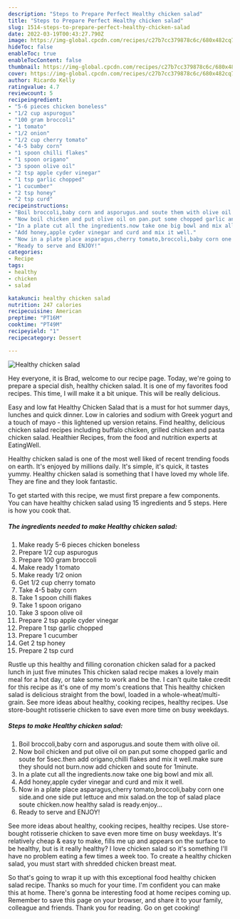 ```yaml
---
description: "Steps to Prepare Perfect Healthy chicken salad"
title: "Steps to Prepare Perfect Healthy chicken salad"
slug: 1514-steps-to-prepare-perfect-healthy-chicken-salad
date: 2022-03-19T00:43:27.790Z
image: https://img-global.cpcdn.com/recipes/c27b7cc379878c6c/680x482cq70/healthy-chicken-salad-recipe-main-photo.jpg
hideToc: false
enableToc: true
enableTocContent: false
thumbnail: https://img-global.cpcdn.com/recipes/c27b7cc379878c6c/680x482cq70/healthy-chicken-salad-recipe-main-photo.jpg
cover: https://img-global.cpcdn.com/recipes/c27b7cc379878c6c/680x482cq70/healthy-chicken-salad-recipe-main-photo.jpg
author: Ricardo Kelly
ratingvalue: 4.7
reviewcount: 5
recipeingredient:
- "5-6 pieces chicken boneless"
- "1/2 cup aspurogus"
- "100 gram broccoli"
- "1 tomato"
- "1/2 onion"
- "1/2 cup cherry tomato"
- "4-5 baby corn"
- "1 spoon chilli flakes"
- "1 spoon origano"
- "3 spoon olive oil"
- "2 tsp apple cyder vinegar"
- "1 tsp garlic chopped"
- "1 cucumber"
- "2 tsp honey"
- "2 tsp curd"
recipeinstructions:
- "Boil broccoli,baby corn and asporugus.and soute them with olive oil."
- "Now boil chicken and put olive oil on pan.put some chopped garlic and soute for 5sec.then add origano,chilli flakes and mix it well.make sure they should not burn.now add chicken and soute for 1minute."
- "In a plate cut all the ingredients.now take one big bowl and mix all."
- "Add honey,apple cyder vinegar and curd and mix it well."
- "Now in a plate place asparagus,cherry tomato,broccoli,baby corn one side.and one side put lettuce and mix salad.on the top of salad place soute chicken.now healthy salad is ready.enjoy..."
- "Ready to serve and ENJOY!"
categories:
- Recipe
tags:
- healthy
- chicken
- salad

katakunci: healthy chicken salad 
nutrition: 247 calories
recipecuisine: American
preptime: "PT16M"
cooktime: "PT49M"
recipeyield: "1"
recipecategory: Dessert

---
```



![Healthy chicken salad](https://img-global.cpcdn.com/recipes/c27b7cc379878c6c/680x482cq70/healthy-chicken-salad-recipe-main-photo.jpg)

Hey everyone, it is Brad, welcome to our recipe page. Today, we're going to prepare a special dish, healthy chicken salad. It is one of my favorites food recipes. This time, I will make it a bit unique. This will be really delicious.

Easy and low fat Healthy Chicken Salad that is a must for hot summer days, lunches and quick dinner. Low in calories and sodium with Greek yogurt and a touch of mayo - this lightened up version retains. Find healthy, delicious chicken salad recipes including buffalo chicken, grilled chicken and pasta chicken salad. Healthier Recipes, from the food and nutrition experts at EatingWell.

Healthy chicken salad is one of the most well liked of recent trending foods on earth. It's enjoyed by millions daily. It's simple, it's quick, it tastes yummy. Healthy chicken salad is something that I have loved my whole life. They are fine and they look fantastic.


To get started with this recipe, we must first prepare a few components. You can have healthy chicken salad using 15 ingredients and 5 steps. Here is how you cook that.

<!--inarticleads1-->

##### The ingredients needed to make Healthy chicken salad:

1. Make ready 5-6 pieces chicken boneless
1. Prepare 1/2 cup aspurogus
1. Prepare 100 gram broccoli
1. Make ready 1 tomato
1. Make ready 1/2 onion
1. Get 1/2 cup cherry tomato
1. Take 4-5 baby corn
1. Take 1 spoon chilli flakes
1. Take 1 spoon origano
1. Take 3 spoon olive oil
1. Prepare 2 tsp apple cyder vinegar
1. Prepare 1 tsp garlic chopped
1. Prepare 1 cucumber
1. Get 2 tsp honey
1. Prepare 2 tsp curd


Rustle up this healthy and filling coronation chicken salad for a packed lunch in just five minutes This chicken salad recipe makes a lovely main meal for a hot day, or take some to work and be the. I can&#39;t quite take credit for this recipe as it&#39;s one of my mom&#39;s creations that This healthy chicken salad is delicious straight from the bowl, loaded in a whole-wheat/multi-grain. See more ideas about healthy, cooking recipes, healthy recipes. Use store-bought rotisserie chicken to save even more time on busy weekdays. 

<!--inarticleads2-->

##### Steps to make Healthy chicken salad:

1. Boil broccoli,baby corn and asporugus.and soute them with olive oil.
1. Now boil chicken and put olive oil on pan.put some chopped garlic and soute for 5sec.then add origano,chilli flakes and mix it well.make sure they should not burn.now add chicken and soute for 1minute.
1. In a plate cut all the ingredients.now take one big bowl and mix all.
1. Add honey,apple cyder vinegar and curd and mix it well.
1. Now in a plate place asparagus,cherry tomato,broccoli,baby corn one side.and one side put lettuce and mix salad.on the top of salad place soute chicken.now healthy salad is ready.enjoy...
1. Ready to serve and ENJOY!

See more ideas about healthy, cooking recipes, healthy recipes. Use store-bought rotisserie chicken to save even more time on busy weekdays. It&#39;s relatively cheap &amp; easy to make, fills me up and appears on the surface to be healthy, but is it really healthy? I love chicken salad so it&#39;s something I&#39;ll have no problem eating a few times a week too. To create a healthy chicken salad, you must start with shredded chicken breast meat. 

So that's going to wrap it up with this exceptional food healthy chicken salad recipe. Thanks so much for your time. I'm confident you can make this at home. There's gonna be interesting food at home recipes coming up. Remember to save this page on your browser, and share it to your family, colleague and friends. Thank you for reading. Go on get cooking!
